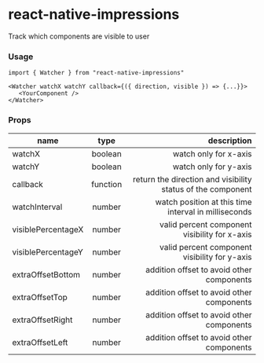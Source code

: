 # react-native-impressions

Track which components are visible to user

### Usage

```
import { Watcher } from "react-native-impressions"

<Watcher watchX watchY callback={({ direction, visible }) => {...}}>
   <YourComponent />
</Watcher>
```

### Props

| name               |   type   |                                                 description |
| ------------------ | :------: | ----------------------------------------------------------: |
| watchX             | boolean  |                                       watch only for x-axis |
| watchY             | boolean  |                                       watch only for y-axis |
| callback           | function | return the direction and visibility status of the component |
| watchInterval      |  number  |        watch position at this time interval in milliseconds |
| visiblePercentageX |  number  |               valid percent component visibility for x-axis |
| visiblePercentageY |  number  |               valid percent component visibility for y-axis |
| extraOffsetBottom  |  number  |                   addition offset to avoid other components |
| extraOffsetTop     |  number  |                   addition offset to avoid other components |
| extraOffsetRight   |  number  |                   addition offset to avoid other components |
| extraOffsetLeft    |  number  |                   addition offset to avoid other components |
